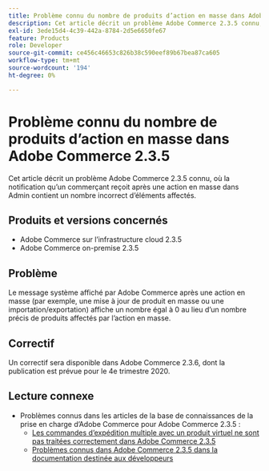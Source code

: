 ```yaml
---
title: Problème connu du nombre de produits d’action en masse dans Adobe Commerce 2.3.5
description: Cet article décrit un problème Adobe Commerce 2.3.5 connu, où la notification qu’un commerçant reçoit après une action en masse dans Admin contient un nombre incorrect d’éléments affectés.
exl-id: 3ede15d4-4c39-442a-8784-2d5e6650fe67
feature: Products
role: Developer
source-git-commit: ce456c46653c826b38c590eef89b67bea87ca605
workflow-type: tm+mt
source-wordcount: '194'
ht-degree: 0%

---
```


# Problème connu du nombre de produits d’action en masse dans Adobe Commerce 2.3.5

Cet article décrit un problème Adobe Commerce 2.3.5 connu, où la notification qu’un commerçant reçoit après une action en masse dans Admin contient un nombre incorrect d’éléments affectés.

## Produits et versions concernés

* Adobe Commerce sur l’infrastructure cloud 2.3.5
* Adobe Commerce on-premise 2.3.5

## Problème

Le message système affiché par Adobe Commerce après une action en masse (par exemple, une mise à jour de produit en masse ou une importation/exportation) affiche un nombre égal à 0 au lieu d’un nombre précis de produits affectés par l’action en masse.

## Correctif

Un correctif sera disponible dans Adobe Commerce 2.3.6, dont la publication est prévue pour le 4e trimestre 2020.

## Lecture connexe

* Problèmes connus dans les articles de la base de connaissances de la prise en charge d’Adobe Commerce pour Adobe Commerce 2.3.5 :
   * [Les commandes d’expédition multiple avec un produit virtuel ne sont pas traitées correctement dans Adobe Commerce 2.3.5](/help/troubleshooting/miscellaneous/magento-2-3-5-known-issue-virtual-product-multi-ship-orders.md)
   * [Problèmes connus dans Adobe Commerce 2.3.5 dans la documentation destinée aux développeurs](https://commerce-docs.github.io/devdocs-archive/2.3/guides/v2.3/release-notes/release-notes-2-3-5-commerce.html#known-issues)

